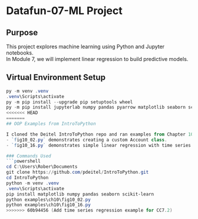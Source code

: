 # Datafun-07-ML Project

## Purpose
This project explores machine learning using Python and Jupyter notebooks.  
In Module 7, we will implement linear regression to build predictive models.

## Virtual Environment Setup
```powershell
py -m venv .venv
.venv\Scripts\activate
py -m pip install --upgrade pip setuptools wheel
py -m pip install jupyterlab numpy pandas pyarrow matplotlib seaborn scipy
<<<<<<< HEAD
=======
## OOP Examples from IntroToPython

I cloned the Deitel IntroToPython repo and ran examples from Chapter 10.
- `fig10_02.py` demonstrates creating a custom Account class.
- `fig10_16.py` demonstrates simple linear regression with time series data.

### Commands Used
```powershell
cd C:\Users\Rober\Documents
git clone https://github.com/pdeitel/IntroToPython.git
cd IntroToPython
python -m venv .venv
.venv\Scripts\activate
pip install matplotlib numpy pandas seaborn scikit-learn
python examples\ch10\fig10_02.py
python examples\ch10\fig10_16.py
>>>>>>> 60b94456 (Add time series regression example for CC7.2)
